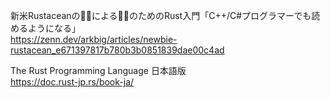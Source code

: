 

新米Rustaceanの🌾🦀による🌾🦀のためのRust入門「C++/C#プログラマーでも読めるようになる」  
https://zenn.dev/arkbig/articles/newbie-rustacean_e671397817b780b3b0851839dae00c4ad  

The Rust Programming Language 日本語版  
https://doc.rust-jp.rs/book-ja/  
